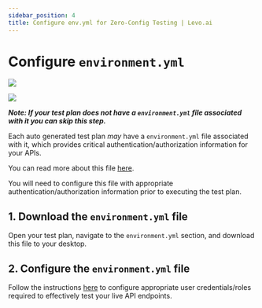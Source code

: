 ```yaml
---
sidebar_position: 4
title: Configure env.yml for Zero-Config Testing | Levo.ai
---
```


# Configure `environment.yml`
![](../../../../../assets/zero-conf-test-plan.svg)

![](../../../../../assets/zero-conf-flow-3.svg)

***Note: If your test plan does not have a `environment.yml` file associated with it you can skip this step.***

Each auto generated test plan *may* have a `environment.yml` file associated with it, which provides critical authentication/authorization information for your APIs.

You can read more about this file [here][env-file]. 

You will need to configure this file with appropriate authentication/authorization information prior to executing the test plan.

## 1. Download the `environment.yml` file
Open your test plan, navigate to the `environment.yml` section, and download this file to your desktop.

## 2. Configure the `environment.yml` file
Follow the instructions [here][configure-authn] to configure appropriate user credentials/roles required to effectively test your live API endpoints.


[env-file]: /guides/security-testing/concepts/test-plans/env-yml.md
[configure-authn]: /guides/security-testing/common-tasks/authn-authz
